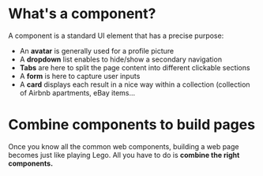 # What's a component?

A component is a standard UI element that has a precise purpose:
- An **avatar** is generally used for a profile picture
- A **dropdown** list enables to hide/show a secondary navigation
- **Tabs** are here to split the page content into different clickable sections
- A **form** is here to capture user inputs
- A **card** displays each result in a nice way within a collection (collection of Airbnb apartments, eBay items...

# Combine components to build pages

Once you know all the common web components, building a web page becomes just like playing Lego. All you have to do is **combine the right components.**